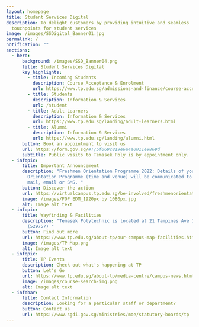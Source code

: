 ```yaml
---
layout: homepage
title: Student Services Digital
description: To delight customers by providing intuitive and seamless
  touchpoints for student services
image: /images/SSDigital_Banner01.jpg
permalink: /
notification: ""
sections:
  - hero:
      background: /images/SSD_Banner04.png
      title: Student Services Digital
      key_highlights:
        - title: Incoming Students
          description: Course Acceptance & Enrolment
          url: https://www.tp.edu.sg/admissions-and-finance/course-acceptance-enrolment.html
        - title: Students
          description: Information & Services
          url: /student
        - title: Adult Learners
          description: Information & Services
          url: https://www.tp.edu.sg/landing/adult-learners.html
        - title: Alumni
          description: Information & Services
          url: https://www.tp.edu.sg/landing/alumni.html
      button: Book an appointment to visit us
      url: https://form.gov.sg/#!/5f069c819e6a4a0011e9869d
      subtitle: Public visits to Temasek Poly is by appointment only.
  - infopic:
      title: Important Announcement
      description: "Freshmen Orientation Programme 2022: Details of your Freshmen
        Orientation Programme (time and venue) will be communicated to you via
        mail, email or SMS. "
      button: Discover the action
      url: https://virtualcampus.tp.edu.sg/be-involved/freshmenorientation/
      image: /images/FOP EDM_1920px by 1080px.jpg
      alt: Image alt text
  - infopic:
      title: Wayfinding & Facilities
      description: "Temasek Polytechnic is located at 21 Tampines Ave 1, Singapore
        (529757) "
      button: Find out more
      url: https://www.tp.edu.sg/about-tp/our-campus-map-facilities.html
      image: /images/TP Map.png
      alt: Image alt text
  - infopic:
      title: TP Events
      description: Check out what's happening at TP
      button: Let's Go
      url: https://www.tp.edu.sg/about-tp/media-centre/campus-news.html
      image: /images/course-search-img.png
      alt: Image alt text
  - infobar:
      title: Contact Information
      description: Looking for a particular staff or department?
      button: Contact us
      url: https://www.sgdi.gov.sg/ministries/moe/statutory-boards/tp
---
```

